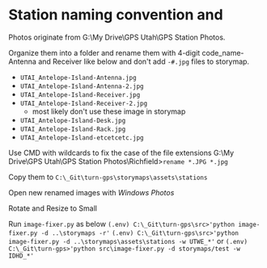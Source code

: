 # Station naming convention and

Photos originate from G:\My Drive\GPS Utah\GPS Station Photos.

Organize them into a folder and rename them with 4-digit code_name-Antenna and Receiver like below and don't add `-#.jpg` files to storymap.

- `UTAI_Antelope-Island-Antenna.jpg`
- `UTAI_Antelope-Island-Antenna-2.jpg`
- `UTAI_Antelope-Island-Receiver.jpg`
- `UTAI_Antelope-Island-Receiver-2.jpg`
  - most likely don't use these image in storymap
- `UTAI_Antelope-Island-Desk.jpg`
- `UTAI_Antelope-Island-Rack.jpg`
- `UTAI_Antelope-Island-etcetcetc.jpg`

Use CMD with wildcards to fix the case of the file extensions
G:\My Drive\GPS Utah\GPS Station Photos\Richfield>`rename *.JPG *.jpg`

Copy them to `C:\_Git\turn-gps\storymaps\assets\stations`

Open new renamed images with _Windows Photos_

Rotate and Resize to Small

Run `image-fixer.py` as below
`(.env) C:\_Git\turn-gps\src>'python image-fixer.py -d ..\storymaps -r'`
`(.env) C:\_Git\turn-gps\src>'python image-fixer.py -d ..\storymaps\assets\stations -w UTWE_*'`
or
`(.env) C:\_Git\turn-gps>'python src\image-fixer.py -d storymaps/test -w IDHD_*'`

